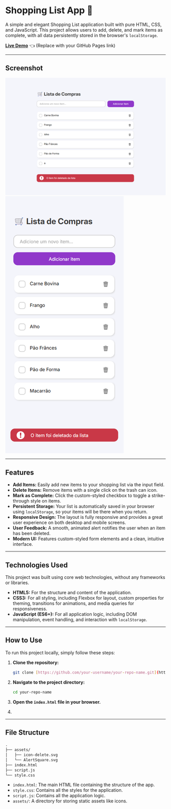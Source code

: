 # Shopping List App 🛒

A simple and elegant Shopping List application built with pure HTML, CSS, and JavaScript. This project allows users to add, delete, and mark items as complete, with all data persistently stored in the browser's `localStorage`.

**[Live Demo](https://your-username.github.io/your-repo-name/)** 👈 (Replace with your GitHub Pages link)

---

## Screenshot

![App Screenshot01](./assets/screenshot01.png) 
![App Screenshot02](./assets/screenshot02.png) 

---

## Features

-   **Add Items:** Easily add new items to your shopping list via the input field.
-   **Delete Items:** Remove items with a single click on the trash can icon.
-   **Mark as Complete:** Click the custom-styled checkbox to toggle a strike-through style on items.
-   **Persistent Storage:** Your list is automatically saved in your browser using `localStorage`, so your items will be there when you return.
-   **Responsive Design:** The layout is fully responsive and provides a great user experience on both desktop and mobile screens.
-   **User Feedback:** A smooth, animated alert notifies the user when an item has been deleted.
-   **Modern UI:** Features custom-styled form elements and a clean, intuitive interface.

---

## Technologies Used

This project was built using core web technologies, without any frameworks or libraries.

-   **HTML5:** For the structure and content of the application.
-   **CSS3:** For all styling, including Flexbox for layout, custom properties for theming, transitions for animations, and media queries for responsiveness.
-   **JavaScript (ES6+):** For all application logic, including DOM manipulation, event handling, and interaction with `localStorage`.

---

## How to Use

To run this project locally, simply follow these steps:

1.  **Clone the repository:**
    ```bash
    git clone [https://github.com/your-username/your-repo-name.git](https://github.com/your-username/your-repo-name.git)
    ```

2.  **Navigate to the project directory:**
    ```bash
    cd your-repo-name
    ```

3.  **Open the `index.html` file in your browser.**
4.  

---

## File Structure

```
.
├── assets/
│   ├── icon-delete.svg
│   └── AlertSquare.svg
├── index.html
├── script.js
└── style.css
```
-   `index.html`: The main HTML file containing the structure of the app.
-   `style.css`: Contains all the styles for the application.
-   `script.js`: Contains all the application logic.
-   `assets/`: A directory for storing static assets like icons.
